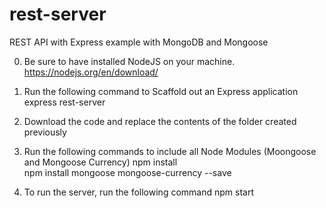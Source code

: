 # rest-server
REST API with Express example with MongoDB and Mongoose

0. Be sure to have installed NodeJS on your machine.
https://nodejs.org/en/download/

1. Run the following command to Scaffold out an Express application
express rest-server

2. Download the code and replace the contents of the folder created previously

3. Run the following commands to include all Node Modules (Moongoose and Mongoose Currency)
npm install     
npm install mongoose mongoose-currency --save

4. To run the server, run the following command
npm start
